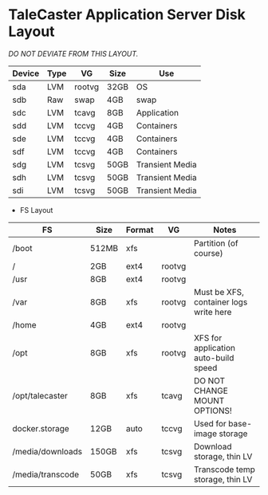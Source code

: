 # TaleCaster Application Server Disk Layout

*DO NOT DEVIATE FROM THIS LAYOUT.*

| Device 	| Type 	| VG     	| Size 	| Use             	|
|--------	|------	|--------	|------	|-----------------	|
| sda    	| LVM  	| rootvg 	| 32GB 	| OS              	|
| sdb    	| Raw  	| swap   	| 4GB  	| swap            	|
| sdc    	| LVM  	| tcavg  	| 8GB  	| Application     	|
| sdd    	| LVM  	| tccvg  	| 4GB  	| Containers      	|
| sde    	| LVM  	| tccvg  	| 4GB  	| Containers      	|
| sdf    	| LVM  	| tccvg  	| 4GB  	| Containers      	|
| sdg    	| LVM  	| tcsvg  	| 50GB 	| Transient Media 	|
| sdh    	| LVM  	| tcsvg  	| 50GB 	| Transient Media 	|
| sdi    	| LVM  	| tcsvg  	| 50GB 	| Transient Media 	|

* FS Layout

| FS               	| Size  	| Format 	| VG     	| Notes                                  	|
|------------------	|-------	|--------	|--------	|----------------------------------------	|
| /boot            	| 512MB 	| xfs    	|        	| Partition (of course)                  	|
| /                	| 2GB   	| ext4   	| rootvg 	|                                        	|
| /usr             	| 8GB   	| ext4   	| rootvg 	|                                        	|
| /var             	| 8GB   	| xfs    	| rootvg 	| Must be XFS, container logs write here 	|
| /home            	| 4GB   	| ext4   	| rootvg 	|                                        	|
| /opt             	| 8GB   	| xfs    	| rootvg 	| XFS for application auto-build speed   	|
| /opt/talecaster  	| 8GB   	| xfs    	| tcavg  	| DO NOT CHANGE MOUNT OPTIONS!           	|
| docker.storage   	| 12GB  	| auto   	| tccvg  	| Used for base-image storage            	|
| /media/downloads 	| 150GB 	| xfs    	| tcsvg  	| Download storage, thin LV              	|
| /media/transcode 	| 50GB  	| xfs    	| tcsvg  	| Transcode temp storage, thin LV        	|
